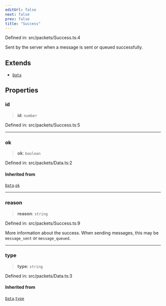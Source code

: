 ```yaml
---
editUrl: false
next: false
prev: false
title: "Success"
---
```


Defined in: src/packets/Success.ts:4

Sent by the server when a message is sent or queued successfully.

## Extends

- [`Data`](/ReconnectedChat/interfaces/data/)

## Properties

### id

> **id**: `number`

Defined in: src/packets/Success.ts:5

***

### ok

> **ok**: `boolean`

Defined in: src/packets/Data.ts:2

#### Inherited from

[`Data`](/ReconnectedChat/interfaces/data/).[`ok`](/ReconnectedChat/interfaces/data/#ok)

***

### reason

> **reason**: `string`

Defined in: src/packets/Success.ts:9

More information about the success. When sending messages, this may be
`message_sent` or `message_queued`.

***

### type

> **type**: `string`

Defined in: src/packets/Data.ts:3

#### Inherited from

[`Data`](/ReconnectedChat/interfaces/data/).[`type`](/ReconnectedChat/interfaces/data/#type)
